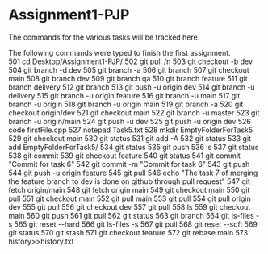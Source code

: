 # Assignment1-PJP
The commands for the various tasks will be tracked here.

The following commands were typed to finish the first assignment.<br>
  501  cd Desktop/Assignment1-PJP/
  502  git pull /n
  503  git checkout -b dev 
  504  git branch -d dev 
  505  git branch -a 
  506  git branch 
  507  git checkout main 
  508  git branch dev 
  509  git branch qa 
  510  git branch feature 
  511  git branch delivery 
  512  git branch 
  513  git push -u origin dev 
  514  git branch -u delivery 
  515  git branch -u origin feature 
  516  git branch -u main 
  517  git branch -u origin
  518  git branch -u origin main 
  519  git branch -a 
  520  git checkout origin/dev 
  521  git checkout main 
  522  git branch -u master 
  523  git branch -u origin/main
  524  git push -u dev 
  525  git push -u origin dev 
  526  code firstFile.cpp 
  527  notepad Task5.txt
  528  mkdir EmptyFolderForTask5
  529  git checkout main 
  530  git status 
  531  git add -A
  532  git status 
  533  git add EmptyFolderForTask5/
  534  git status 
  535  git push 
  536  ls 
  537  git status 
  538  git commit 
  539  git checkout feature 
  540  git status 
  541  git commit "Commit for task 6"
  542  git commit -m "Commit for task 6"
  543  git push 
  544  git push -u origin feature 
  545  git pull 
  546  echo "The task 7 of merging the feature branch to dev is done on github through pull request"
  547  git fetch origin/main
  548  git fetch origin main
  549  git checkout main 
  550  git pull 
  551  git checkout main 
  552  git pull main 
  553  git pull 
  554  git pull origin dev 
  555  git pull 
  556  git checkout dev 
  557  git pull 
  558  ls 
  559  git checkout main 
  560  git push 
  561  git pull 
  562  git status 
  563  git branch 
  564  git ls-files -s 
  565  git reset --hard 
  566  git ls-files -s 
  567  git pull 
  568  git reset --soft 
  569  git status 
  570  git stash 
  571  git checkout feature 
  572  git rebase main 
  573  history>>history.txt

